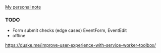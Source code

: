 [My personal note](https://gist.github.com/yhagio/419af7f29920ed71515708bf16c6d981)


### TODO
- Form submit checks (edge cases) EventForm, EventEdit
- offline


https://duske.me/improve-user-experience-with-service-worker-toolbox/
